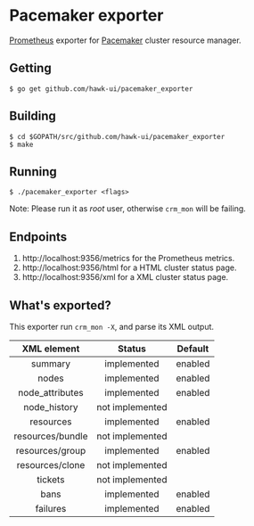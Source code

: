 # Pacemaker exporter

[Prometheus](https://prometheus.io/) exporter for [Pacemaker](https://github.com/ClusterLabs/pacemaker) cluster resource manager.

## Getting

```
$ go get github.com/hawk-ui/pacemaker_exporter
```

## Building

```
$ cd $GOPATH/src/github.com/hawk-ui/pacemaker_exporter
$ make
```

## Running

```
$ ./pacemaker_exporter <flags>
```
Note: Please run it as *root* user, otherwise `crm_mon` will be failing.

## Endpoints

 1. http://localhost:9356/metrics for the Prometheus metrics.
 2. http://localhost:9356/html for a HTML cluster status page.
 2. http://localhost:9356/xml for a XML cluster status page.

## What's exported?

This exporter run `crm_mon -X`, and parse its XML output.

|   XML element    |     Status      | Default |
|:----------------:|:---------------:| :------:|
| summary          | implemented     | enabled |
| nodes            | implemented     | enabled |
| node_attributes  | implemented     | enabled |
| node_history     | not implemented |         |
| resources        | implemented     | enabled |
| resources/bundle | not implemented |         |
| resources/group  | implemented     | enabled |
| resources/clone  | not implemented |         |
| tickets          | not implemented |         |
| bans             | implemented     | enabled |
| failures         | implemented     | enabled |

